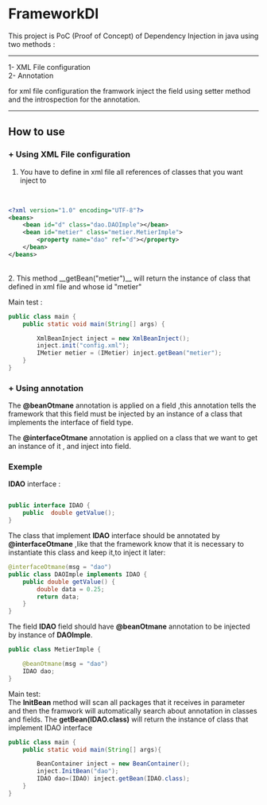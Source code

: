 # FrameworkDI
This project is PoC (Proof of Concept) of Dependency Injection in java using two methods :<br>


<hr>
1- XML File configuration<br>
2- Annotation

for xml file configuration the framwork inject the field using setter method and the introspection for the annotation.

<hr>

## How to use

### + Using XML File configuration

1. You have to define in xml file all references of classes that you want inject to
<br>

```xml
<?xml version="1.0" encoding="UTF-8"?>
<beans>
	<bean id="d" class="dao.DAOImple"></bean>
	<bean id="metier" class="metier.MetierImple">
		<property name="dao" ref="d"></property>
	</bean>
</beans>
```
<br>
2. This method __getBean("metier")__  will return the instance of class that defined in xml file and whose id "metier"
<br>

Main test :

```java
public class main {
	public static void main(String[] args) {

		XmlBeanInject inject = new XmlBeanInject();
		inject.init("config.xml");
		IMetier metier = (IMetier) inject.getBean("metier");
	}
} 
```

### + Using annotation

The __@beanOtmane__ annotation is applied on a field ,this annotation tells the framework that this field must be injected by an instance of a class that implements the interface of field type.
 
The __@interfaceOtmane__ annotation is applied on a class that we want to get an instance of it , and inject into field.

### Exemple

__IDAO__ interface :
```java

public interface IDAO {
	public  double getValue();
}
```
The class that implement __IDAO__ interface should be annotated by  __@interfaceOtmane__ ,like that the framework know that it is necessary to instantiate this class and keep it,to inject it later:
```java
@interfaceOtmane(msg = "dao")
public class DAOImple implements IDAO {
	public double getValue() {
		double data = 0.25;
		return data;
	}
}
```


The field __IDAO__ field should have __@beanOtmane__ annotation to be injected by instance of __DAOImple__.

```java
public class MetierImple {

	@beanOtmane(msg = "dao")
	IDAO dao;
}
```
Main test:
<br>
The __InitBean__ method will scan all  packages that it receives in parameter and then the framwork will automatically search about annotation in classes and fields.
The __getBean(IDAO.class)__ will return the instance of class that implement IDAO interface 


```java
public class main {
	public static void main(String[] args){

		BeanContainer inject = new BeanContainer();
		inject.InitBean("dao");
		IDAO dao=(IDAO) inject.getBean(IDAO.class);	
	}
}
```

